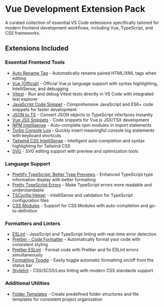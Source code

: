 # Vue Development Extension Pack

A curated collection of essential VS Code extensions specifically tailored for modern frontend development workflows, including Vue, TypeScript, and CSS frameworks.

## Extensions Included

### Essential Frontend Tools

- [Auto Rename Tag](https://marketplace.visualstudio.com/items?itemName=formulahendry.auto-rename-tag) - Automatically rename paired HTML/XML tags when editing
- [Vue (Official)](https://marketplace.visualstudio.com/items?itemName=Vue.volar) - Official Vue.js language support with syntax highlighting, IntelliSense, and debugging
- [Vitest](https://marketplace.visualstudio.com/items?itemName=vitest.explorer) - Run and debug Vitest tests directly in VS Code with integrated test explorer
- [JavaScript Code Snippet](https://marketplace.visualstudio.com/items?itemName=NicholasHsiang.vscode-javascript-snippet) - Comprehensive JavaScript and ES6+ code snippets for faster development
- [JSON to TS](https://marketplace.visualstudio.com/items?itemName=MariusAlchimavicius.json-to-ts) - Convert JSON objects to TypeScript interfaces instantly
- [Vue JSX Snippets](https://marketplace.visualstudio.com/items?itemName=yandongxu.vue-jsx-snippets) - Code snippets for Vue.js JSX/TSX development
- [NPM Intellisense](https://marketplace.visualstudio.com/items?itemName=christian-kohler.npm-intellisense) - Auto-complete npm modules in import statements
- [Turbo Console Log](https://marketplace.visualstudio.com/items?itemName=ChakrounAnas.turbo-console-log) - Quickly insert meaningful console.log statements with keyboard shortcuts
- [Tailwind CSS IntelliSense](https://marketplace.visualstudio.com/items?itemName=bradlc.vscode-tailwindcss) - Intelligent auto-completion and syntax highlighting for Tailwind CSS
- [SVG](https://marketplace.visualstudio.com/items?itemName=jock.svg) - SVG editing support with preview and optimization tools

### Language Support

- [Prettify TypeScript: Better Type Previews](https://marketplace.visualstudio.com/items?itemName=MylesMurphy.prettify-ts) - Enhanced TypeScript type information display with better formatting
- [Pretty TypeScript Errors](https://marketplace.visualstudio.com/items?itemName=yoavbls.pretty-ts-errors) - Make TypeScript errors more readable and understandable
- [TSConfig Helper](https://marketplace.visualstudio.com/items?itemName=johnsoncodehk.vscode-tsconfig-helper) - IntelliSense and validation for TypeScript configuration files
- [CSS Modules](https://marketplace.visualstudio.com/items?itemName=clinyong.vscode-css-modules) - Support for CSS Modules with auto-completion and go-to-definition

### Formatters and Linters

- [ESLint](https://marketplace.visualstudio.com/items?itemName=dbaeumer.vscode-eslint) - JavaScript and TypeScript linting with real-time error detection
- [Prettier - Code Formatter](https://marketplace.visualstudio.com/items?itemName=esbenp.prettier-vscode) - Automatically format your code with consistent styling
- [Prettier ESLint](https://marketplace.visualstudio.com/items?itemName=rvest.vs-code-prettier-eslint) - Format code with Prettier and fix ESLint errors simultaneously
- [Formatting Toggle](https://marketplace.visualstudio.com/items?itemName=tombonnike.vscode-status-bar-format-toggle) - Easily toggle automatic formatting on/off from the status bar
- [Stylelint](https://marketplace.visualstudio.com/items?itemName=stylelint.vscode-stylelint) - CSS/SCSS/Less linting with modern CSS standards support

### Additional Utilities

- [Folder Templates](https://marketplace.visualstudio.com/items?itemName=Huuums.vscode-fast-folder-structure) - Create predefined folder structures and file templates for consistent project organization
